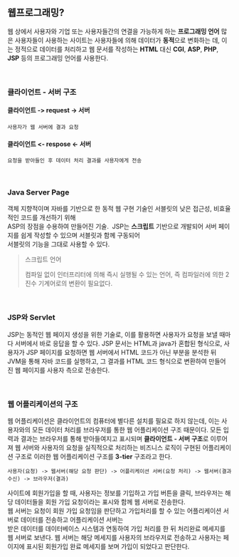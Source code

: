 ## 웹프로그래밍?
웹 상에서 사용자와 기업 또는 사용자들간의 연결을 가능하게 하는 <b>프로그래밍 언어</b>
많은 사용자들이 사용하는 사이트는 사용자들에 의해 데이터가 <b>동적</b>으로 변화하는 데, 이는 정적으로 데이터를 처리하고 웹 문서를 작성하는 **HTML** 대신 **CGI**, **ASP**, **PHP**, **JSP** 등의 프로그래밍 언어를 사용한다.

<br>

### 클라이언트 - 서버 구조

#### 클라이언트 -> request -> 서버
	사용자가 웹 서버에 결과 요청
#### 클라이언트 <- respose <- 서버
	요청을 받아들인 후 데이터 처리 결과를 사용자에게 전송

<br>

### Java Server Page
객체 지향적이며 자바를 기반으로 한 동적 웹 구현 기술인 서블릿의 낮은 접근성, 비효율적인 코드를 개선하기 위해<br>
ASP의 장점을 수용하여 만들어진 기술.&nbsp; JSP는 <b>스크립트</b> 기반으로 개발되어 서버 페이지를 쉽게 작성할 수 있으며 서블릿과 함께 구동되어<br>
서블릿의 기능을 그대로 사용할 수 있다.

> 스크립트 언어
> 
> 컴파일 없이 인터프리터에 의해 즉시 실행될 수 있는 언어, 즉 컴파일러에 의한 2진수 기계어로의 변환이 필요없다.

<br>

### JSP와 Servlet
JSP는 동적인 웹 페이지 생성을 위한 기술로, 이를 활용하면 사용자가 요청을 보낼 때마다 서버에서 바로 응답을 할 수 있다. JSP 문서는 HTML과 java가 혼합된 형식으로, 사용자가 JSP 페이지를 요청하면 웹 서버에서 HTML 코드가 아닌 부분을 분석한 뒤 JVM을 통해 자바 코드를 실행하고, 그 결과를 HTML 코드 형식으로 변환하여 만들어진 웹 페이지를 사용자 측으로 전송한다.

<br>

### 웹 어플리케이션의 구조
웹 어플리케이션은 클라이언트의 컴퓨터에 별다른 설치를 필요로 하지 않는데, 이는 사용자와의 모든 데이터 처리를 브라우저를 통한 웹 어플리케이션 구조 때문이다.
모든 입력과 결과는 브라우저를 통해 받아들여지고 표시되며 <b>클라이언트 - 서버 구조</b>로 이루어져 웹 서버와 사용자의 요청을 실직적으로 처리하는 비즈니스 로직이 구현된 어플리케이션 구조로 이러한 웹 어플리케이션 구조를 <b>3-tier</b> 구조라고 한다.<br>

`사용자(요청) -> 웹서버(해당 요청 판단) -> 어플리케이션 서버(요청 처리) -> 웹서버(결과 수신) -> 브라우저(결과)`

사이트에 회원가입을 할 때, 사용자는 정보를 기입하고 가입 버튼을 클릭, 브라우저는 해당 데이터들을 회원 가입 요청이라는 표시와 함께 웹 서버로 전송한다. <br>
웹 서버는 요청이 회원 가입 요청임을 판단하고 가입처리를 할 수 있는 어플리케이션 서버로 데이터를 전송하고 어플리케이션 서버는<br>
받은 데이터를 데이터베이스 시스템과 연동하여 가입 처리를 한 뒤 처리완료 메세지를 웹 서버로 보낸다. 웹 서버는 해당 메세지를 사용자의 브라우저로 전송하고 사용자는 페이지에 표시된 회원가입 완료 메세지를 보며 가입이 되었다고 판단한다.
